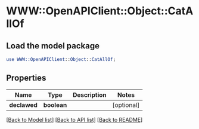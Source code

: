 # WWW::OpenAPIClient::Object::CatAllOf

## Load the model package
```perl
use WWW::OpenAPIClient::Object::CatAllOf;
```

## Properties
Name | Type | Description | Notes
------------ | ------------- | ------------- | -------------
**declawed** | **boolean** |  | [optional] 

[[Back to Model list]](../README.md#documentation-for-models) [[Back to API list]](../README.md#documentation-for-api-endpoints) [[Back to README]](../README.md)



